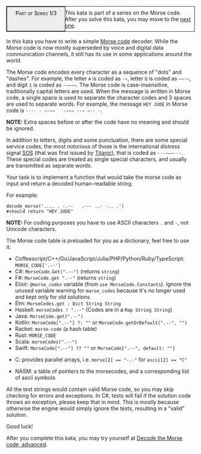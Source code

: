 <div style="border:1px solid;position:relative;padding:1ex 1ex 1ex 11.1em;"><div style="position:absolute;left:0;top:0;bottom:0; width:10em; padding:1ex;text-align:center;border:1px solid;margin:0 1ex 0 0;color:#000;background-color:#eee;font-variant:small-caps">Part of Series 1/3</div><div>This kata is part of a series on the Morse code. After you solve this kata, you may move to the <a href="/kata/decode-the-morse-code-advanced" data-turbolinks="false" target="_blank">next one</a>.</div></div><br>In this kata you have to write a simple <a href="https://en.wikipedia.org/wiki/Morse_code" data-turbolinks="false" target="_blank">Morse code</a> decoder. While the Morse code is now mostly superseded by voice and digital data communication channels, it still has its use in some applications around the world.

<p>The Morse code encodes every character as a sequence of "dots" and "dashes". For example, the letter <code>A</code> is coded as <code>·−</code>, letter <code>Q</code> is coded as <code>−−·−</code>, and digit <code>1</code> is coded as <code>·−−−−</code>. The Morse code is case-insensitive, traditionally capital letters are used. When the message is written in Morse code, a single space is used to separate the character codes and 3 spaces are used to separate words. For example, the message <code>HEY JUDE</code> in Morse code is <code>···· · −·−− &nbsp; ·−−− ··− −·· ·</code>.</p>
<p><strong>NOTE:</strong> Extra spaces before or after the code have no meaning and should be ignored.</p>
<p>In addition to letters, digits and some punctuation, there are some special service codes, the most notorious of those is the international distress signal <a href="https://en.wikipedia.org/wiki/SOS" data-turbolinks="false" target="_blank">SOS</a> (that was first issued by <a href="https://en.wikipedia.org/wiki/RMS_Titanic" data-turbolinks="false" target="_blank">Titanic</a>), that is coded as <code>···−−−···</code>. These special codes are treated as single special characters, and usually are transmitted as separate words.</p>
<p>Your task is to implement a function that would take the morse code as input and return a decoded human-readable string.</p>
<p>For example:</p>
<pre style="display: none;"><code class="language-coffeescript"><span class="cm-variable">decodeMorse</span><span class="cm-punctuation">(</span><span class="cm-string">'.... . -.--   .--- ..- -.. .'</span><span class="cm-punctuation">)</span>
<span class="cm-string-2">//</span><span class="cm-variable">should</span> <span class="cm-keyword">return</span> <span class="cm-string">"HEY JUDE"</span>
</code></pre>
<pre style="display: none;"><code class="language-cpp"><span class="cm-variable">decodeMorse</span>(<span class="cm-string">'.... . -.--   .--- ..- -.. .'</span>)
<span class="cm-comment">//should return "HEY JUDE"</span>
</code></pre>
<pre style="display: none;"><code class="language-csharp"><span class="cm-variable">MorseCodeDecoder</span>.<span class="cm-variable">Decode</span>(<span class="cm-string">".... . -.--   .--- ..- -.. ."</span>)
<span class="cm-comment">//should return "HEY JUDE"</span>
</code></pre>
<pre style="display: none;"><code class="language-fsharp"><span class="cm-variable">decodeMorse</span> <span class="cm-string">".... . -.--   .--- ..- -.. ."</span>
<span class="cm-comment">// should return "HEY JUDE"</span>
</code></pre>
<pre style="display: none;"><code class="language-elixir"><span class="cm-tag">MorseCode</span><span class="cm-operator">.</span><span class="cm-property">decode</span>(<span class="cm-string">'.... . -.--   .--- ..- -.. .'</span>)
<span class="cm-comment">#=&gt; "HEY JUDE"</span>
</code></pre>
<pre style="display: none;"><code class="language-elm"><span class="cm-variable-2">MorseCode</span><span class="cm-keyword">.</span><span class="cm-variable">decode</span> <span class="cm-string">".... . -.--   .--- ..- -.. ."</span>
<span class="cm-comment">--should return "HEY JUDE"</span>
</code></pre>
<pre style="display: none;"><code class="language-go"><span class="cm-variable">DecodeMorse</span>(<span class="cm-string">".... . -.--   .--- ..- -.. ."</span>)
<span class="cm-comment">// should return "HEY JUDE"</span>
</code></pre>
<pre style="display: none;"><code class="language-haskell"><span class="cm-variable">decodeMorse</span> <span class="cm-string">".... . -.--   .--- ..- -.. ."</span>
<span class="cm-comment">--should return "HEY JUDE"</span>
</code></pre>
<pre style="display: none;"><code class="language-java"><span class="cm-variable">MorseCodeDecoder</span>.<span class="cm-variable">decode</span>(<span class="cm-string">".... . -.--   .--- ..- -.. ."</span>)
<span class="cm-comment">//should return "HEY JUDE"</span>
</code></pre>
<pre style="display: none;"><code class="language-javascript"><span class="cm-variable">decodeMorse</span>(<span class="cm-string">'.... . -.--   .--- ..- -.. .'</span>)
<span class="cm-comment">//should return "HEY JUDE"</span>
</code></pre>
<pre style="display: none;"><code class="language-kotlin"><span class="cm-variable">decodeMorse</span>(<span class="cm-string">'.... . -.--   .--- ..- -.. .'</span>)
<span class="cm-comment">//should return "HEY JUDE"</span>
</code></pre>
<pre style="display: none;"><code class="language-php"><span class="cm-variable">decode_morse</span>(<span class="cm-string">'.... . -.--   .--- ..- -.. .'</span>)
<span class="cm-comment">//should return "HEY JUDE"</span>
</code></pre>
<pre><code class="language-python"><span class="cm-variable">decode_morse</span>(<span class="cm-string">'.... . -.--   .--- ..- -.. .'</span>)
<span class="cm-comment">#should return "HEY JUDE"</span>
</code></pre>
<pre style="display: none;"><code class="language-racket"><span class="cm-bracket">(</span><span class="cm-variable">decode-morse</span> <span class="cm-string">"</span><span class="cm-string">.... . -.--   .--- ..- -.. ."</span><span class="cm-bracket">)</span>
<span class="cm-comment">; should return "HEY JUDE"</span>
</code></pre>
<pre style="display: none;"><code class="language-ruby"><span class="cm-variable">decodeMorse</span>(<span class="cm-string">'.... . -.--   .--- ..- -.. .'</span>)
<span class="cm-comment">#should return "HEY JUDE"</span>
</code></pre>
<pre style="display: none;"><code class="language-swift"><span class="cm-variable">decodeMorse</span><span class="cm-punctuation">(</span><span class="cm-string">'.... . -.--   .--- ..- -.. .'</span><span class="cm-punctuation">)</span>
<span class="cm-comment">//should return "HEY JUDE"</span>
</code></pre>
<pre style="display: none;"><code class="language-typescript"><span class="cm-variable">decodeMorse</span>(<span class="cm-string">'.... . -.--   .--- ..- -.. .'</span>)
<span class="cm-comment">//should return "HEY JUDE"</span>
</code></pre>
<pre style="display: none;"><code class="language-rust"><span class="cm-variable">decode_morse</span>(<span class="cm-string">"</span><span class="cm-string">.... . -.--   .--- ..- -.. .</span><span class="cm-string">"</span>)
<span class="cm-comment">//should return "HEY JUDE"</span>
</code></pre>
<pre style="display: none;"><code class="language-scala"><span class="cm-variable">MorseDecoder</span>.<span class="cm-variable">decode</span>(<span class="cm-string">".... . -.--   .--- ..- -.. ."</span>)
<span class="cm-comment">//should return "HEY JUDE"</span>
</code></pre>
<pre style="display: none;"><code class="language-c"><span class="cm-variable">decode_morse</span>(<span class="cm-string">".... . -.--   .--- ..- -.. ."</span>)
<span class="cm-comment">// should return "HEY JUDE"</span>
</code></pre>
<pre style="display: none;"><code class="language-julia"><span class="cm-variable">decodemorse</span>(<span class="cm-string">".... . -.--   .--- ..- -.. .</span><span class="cm-string">"</span>)
<span class="cm-comment"># should return "HEY JUDE"</span>
</code></pre>
<pre style="display: none;"><code class="language-NASM">a call to decode_morse with RDI set to the address of ".... . -.--   .--- ..- -.. ."
should fill the buffer pointed to by RDI with db 'HEY JUDE',0
</code></pre>
<p><strong>NOTE:</strong> For coding purposes you have to use ASCII characters <code>.</code> and <code>-</code>, not Unicode characters.</p>
<p>The Morse code table is preloaded for you as a dictionary, feel free to use it:</p>
<ul>
<li>Coffeescript/C++/Go/JavaScript/Julia/PHP/Python/Ruby/TypeScript: <code>MORSE_CODE['.--']</code></li>
<li>C#: <code>MorseCode.Get(".--")</code> (returns <code>string</code>)</li>
<li>F#: <code>MorseCode.get ".--"</code> (returns <code>string</code>)</li>
<li>Elixir: <code>@morse_codes</code> variable (from <code>use MorseCode.Constants</code>). Ignore the unused variable warning for <code>morse_codes</code> because it's no longer used and kept only for old solutions.</li>
<li>Elm: <code>MorseCodes.get : Dict String String</code></li>
<li>Haskell: <code>morseCodes ! ".--"</code> (Codes are in a <code>Map String String</code>)</li>
<li>Java: <code>MorseCode.get(".--")</code></li>
<li>Kotlin: <code>MorseCode[".--"] ?: ""</code> or <code>MorseCode.getOrDefault(".--", "")</code></li>
<li>Racket: <code>morse-code</code> (a hash table)</li>
<li>Rust: <code>MORSE_CODE</code></li>
<li>Scala: <code>morseCodes(".--")</code></li>
<li>Swift: <code>MorseCode[".--"] ?? ""</code> or <code>MorseCode[".--", default: ""]</code></li>
</ul>
<ul>
<li>C: provides parallel arrays, i.e. <code>morse[2] == "-.-"</code> for <code>ascii[2] == "C"</code></li>
</ul>
<ul>
<li>NASM: a table of pointers to the morsecodes, and a corresponding list of ascii symbols</li>
</ul>
<p>All the test strings would contain valid Morse code, so you may skip checking for errors and exceptions. In C#, tests will fail if the solution code throws an exception, please keep that in mind. This is mostly because otherwise the engine would simply ignore the tests, resulting in a "valid" solution.</p>
<p>Good luck!</p>
<p>After you complete this kata, you may try yourself at <a href="http://www.codewars.com/kata/decode-the-morse-code-advanced" data-turbolinks="false" target="_blank">Decode the Morse code, advanced</a>.</p>

